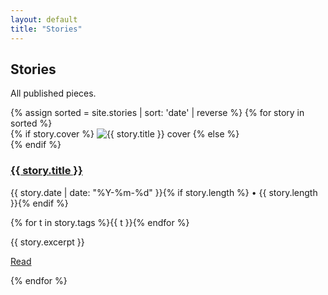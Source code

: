 ```yaml
---
layout: default
title: "Stories"
---
```


<section class="hero">
  <h1>Stories</h1>
  <p class="muted">All published pieces.</p>
</section>

<section>
  <div class="grid">
    {% assign sorted = site.stories | sort: 'date' | reverse %}
    {% for story in sorted %}
    <article class="card">
      {% if story.cover %}
        <img class="thumb-img" src="{{ story.cover | relative_url }}" alt="{{ story.title }} cover" loading="lazy">
      {% else %}
        <div class="thumb" aria-hidden="true"></div>
      {% endif %}
      <div class="body">
        <h3><a href="{{ story.url | relative_url }}">{{ story.title }}</a></h3>
        <p class="muted">{{ story.date | date: "%Y-%m-%d" }}{% if story.length %} • {{ story.length }}{% endif %}</p>
        <div class="tags">
          {% for t in story.tags %}<span class="tag">{{ t }}</span>{% endfor %}
        </div>
        <p>{{ story.excerpt }}</p>
        <p><a class="btn" href="{{ story.url | relative_url }}">Read</a></p>
      </div>
    </article>
    {% endfor %}
  </div>
</section>

